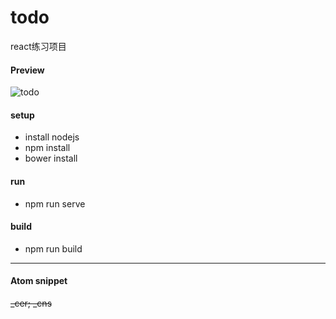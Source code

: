# todo
react练习项目

#### Preview
![todo](http://olf3xgrra.bkt.clouddn.com/todo-preview.jpg)

#### setup
* install nodejs
* npm install
* bower install

#### run
* npm run serve

#### build
* npm run build

***
#### Atom snippet
<del>_cer; _cns</del>
